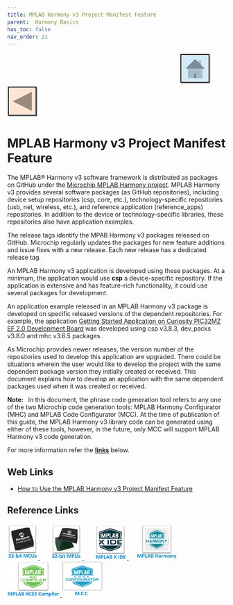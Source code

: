 ```yaml
---
title: MPLAB Harmony v3 Project Manifest Feature
parent:  Harmony Basics
has_toc: false
nav_order: 21
---
```


&nbsp;&nbsp;&nbsp;&nbsp;&nbsp;&nbsp;&nbsp;&nbsp;&nbsp;&nbsp;&nbsp;&nbsp;&nbsp;&nbsp;&nbsp;&nbsp;&nbsp;&nbsp;&nbsp;&nbsp;&nbsp;&nbsp;&nbsp;&nbsp;&nbsp;&nbsp;&nbsp;&nbsp; &nbsp;&nbsp;&nbsp;&nbsp;&nbsp;&nbsp;&nbsp;&nbsp;&nbsp;&nbsp;&nbsp;&nbsp;&nbsp;&nbsp;&nbsp;&nbsp;&nbsp;&nbsp;&nbsp;&nbsp;&nbsp;&nbsp;&nbsp;&nbsp;&nbsp;&nbsp;&nbsp;&nbsp;&nbsp;&nbsp;&nbsp;&nbsp;&nbsp;&nbsp;&nbsp;&nbsp;&nbsp;&nbsp;&nbsp;&nbsp;&nbsp;&nbsp;&nbsp;&nbsp;&nbsp;&nbsp;&nbsp;&nbsp;&nbsp;&nbsp;&nbsp;&nbsp;&nbsp;&nbsp;&nbsp;&nbsp;&nbsp;&nbsp;&nbsp;&nbsp;&nbsp;&nbsp;&nbsp;&nbsp;&nbsp;&nbsp;&nbsp;&nbsp;&nbsp;&nbsp;&nbsp;&nbsp;[<img src="../../r_images/quick_home.png" title="Home">](../../../readme.md) [<img src="../../r_images/quick_back.png"  title="Back">](../readme.md)

# MPLAB Harmony v3 Project Manifest Feature

The MPLAB® Harmony v3 software framework is distributed as packages on GitHub under the [Microchip MPLAB
Harmony project](https://github.com/Microchip-MPLAB-Harmony). MPLAB Harmony v3 provides several software packages (as GitHub repositories), including device setup repositories (csp, core, etc.), technology-specific repositories (usb, net, wireless, etc.), and reference application (reference_apps) repositories. In addition to the device or technology-specific libraries, these repositories also have application examples.

The release tags identify the MPAB Harmony v3 packages released on GitHub. Microchip regularly updates the
packages for new feature additions and issue fixes with a new release. Each new release has a dedicated release
tag.  

An MPLAB Harmony v3 application is developed using these packages. At a minimum, the application would use **csp** a device-specific repository. If the application is extensive and has feature-rich
functionality, it could use several packages for development.  

An application example released in an MPLAB Harmony v3 package is developed on specific released versions of
the dependent repositories. For example, the application [Getting Started Application on Curiosity PIC32MZ EF 2.0
Development Board](https://github.com/Microchip-MPLAB-Harmony/reference_apps/releases/download/v1.2.0/getting_started_ext.zip) was developed using csp v3.8.3, dev_packs v3.8.0 and mhc v3.6.5 packages.

As Microchip provides newer releases, the version number of the repositories used to develop this application are
upgraded. There could be situations wherein the user would like to develop the project with the same dependent
package version they initially created or received. This document explains how to develop an application with the
same dependent packages used when it was created or received.  

**Note:**  In this document, the phrase code generation tool refers to any one of the two Microchip code generation
tools: MPLAB Harmony Configurator (MHC) and MPLAB Code Configurator (MCC). At the time of publication of this
guide, the MPLAB Harmony v3 library code can be generated using either of these tools, however, in the future,
only MCC will support MPLAB Harmony v3 code generation.

For more information refer the **[links](#Web-Links)** below.

## <a id="Web-Links"> </a>
## Web Links

- <a href="https://ww1.microchip.com/downloads/en/DeviceDoc/How-to-Use-the-MPLAB-Harmony-v3-Project-Manifest-Feature-DS90003305.pdf" target="_blank">How to Use the MPLAB Harmony v3 Project Manifest
Feature</a>

## Reference Links
[<a href="https://www.microchip.com/design-centers/32-bit" target="_blank"> <img src="../../r_images/32_bit_mcus.png"> </a>]()  &nbsp; &nbsp; &nbsp; [<a href="https://www.microchip.com/design-centers/32-bit-mpus" target="_blank"> <img src="../../r_images/32_bit_mpus.png"> </a>]()  &nbsp; &nbsp; &nbsp; [<a href="https://www.microchip.com/mplab/mplab-x-ide" target="_blank"> <img src="../../r_images/mplab_x_ide.png"> </a>]()  &nbsp; &nbsp; [<a href="https://www.microchip.com/mplab/mplab-harmony" target="_blank"> <img src="../../r_images/mplab_harmony.png"> </a>]() [<a href="https://www.microchip.com/mplab/compilers" target="_blank"> <img src="../../r_images/mplab_compiler.png"> </a>]() [<a href="https://www.microchip.com/en-us/tools-resources/configure/mplab-code-configurator" target="_blank"> <img src="../../r_images/mcc_harmony.png"> </a>]()
